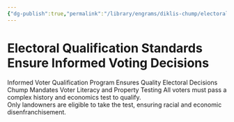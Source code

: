```yaml
---
{"dg-publish":true,"permalink":"/library/engrams/diklis-chump/electoral-qualification-standards-ensure-informed-voting-decisions/","tags":["DC/Aristocracy","DC/AS4"]}
---
```


# Electoral Qualification Standards Ensure Informed Voting Decisions
Informed Voter Qualification Program Ensures Quality Electoral Decisions
 Chump Mandates Voter Literacy and Property Testing
All voters must pass a complex history and economics test to qualify.  
Only landowners are eligible to take the test, ensuring racial and economic disenfranchisement.
